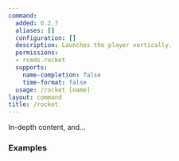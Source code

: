 ```yaml
---
command:
  added: 0.2.7
  aliases: []
  configuration: []
  description: Launches the player vertically.
  permissions:
  - rcmds.rocket
  supports:
    name-completion: false
    time-format: false
  usage: /rocket [name]
layout: command
title: /rocket
---
```


In-depth content, and...

### Examples



